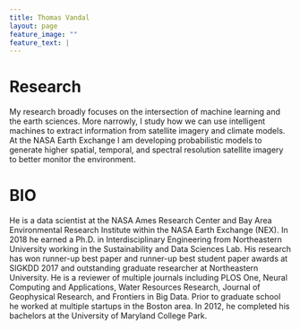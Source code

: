 ```yaml
---
title: Thomas Vandal
layout: page
feature_image: ""
feature_text: |
---
```


# Research 

My research broadly focuses on the intersection of machine learning and the earth sciences.  More narrowly, I study how we can use intelligent machines to extract information from satellite imagery and climate models. At the NASA Earth Exchange I am developing probabilistic models to generate higher spatial, temporal, and spectral resolution satellite imagery to better monitor the environment. 

# BIO

He is a data scientist at the NASA Ames Research Center and Bay Area Environmental Research Institute within the NASA Earth Exchange (NEX). In 2018 he earned a Ph.D. in Interdisciplinary Engineering from Northeastern University working in the Sustainability and Data Sciences Lab. His research has won runner-up best paper and runner-up best student paper awards at SIGKDD 2017 and outstanding graduate researcher at Northeastern University.  He is a reviewer of multiple journals including PLOS One, Neural Computing and Applications, Water Resources Research, Journal of Geophysical Research, and Frontiers in Big Data. Prior to graduate school he worked at multiple startups in the Boston area.  In 2012, he completed his bachelors at the University of Maryland College Park.
